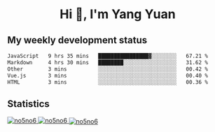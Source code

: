 <h1 align="center">Hi 👋, I'm Yang Yuan</h1>


## My weekly development status
<!--START_SECTION:waka-->

```txt
JavaScript   9 hrs 35 mins   ████████████████▓░░░░░░░░   67.21 %
Markdown     4 hrs 30 mins   ████████░░░░░░░░░░░░░░░░░   31.62 %
Other        3 mins          ░░░░░░░░░░░░░░░░░░░░░░░░░   00.42 %
Vue.js       3 mins          ░░░░░░░░░░░░░░░░░░░░░░░░░   00.40 %
HTML         3 mins          ░░░░░░░░░░░░░░░░░░░░░░░░░   00.36 %
```

<!--END_SECTION:waka-->

## Statistics
<a href="https://github.com/anuraghazra/github-readme-stats">
  <img src="https://github-readme-stats.vercel.app/api/top-langs/?username=no5no6&theme=dracula" alt="no5no6">
</a>
<a href="https://github.com/anuraghazra/github-readme-stats">
  <img src="https://github-readme-stats.vercel.app/api?username=no5no6&show_icons=true&theme=dracula&line_height=40" alt="no5no6">
</a>
<a href="https://github.com/anuraghazra/github-readme-stats">
  <img align="center" src="https://github-readme-streak-stats.herokuapp.com/?user=no5no6&theme=dracula" alt="no5no6" />
</a>